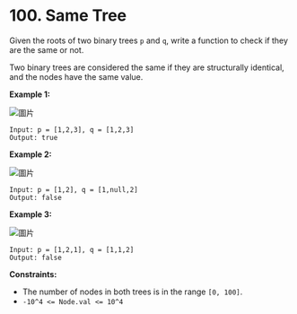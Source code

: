 # 100. Same Tree

Given the roots of two binary trees `p` and `q`, write a function to check if they are the same or not.

Two binary trees are considered the same if they are structurally identical, and the nodes have the same value.

**Example 1:**

![圖片](https://user-images.githubusercontent.com/55487740/156305012-859b2950-ec8c-47af-a196-ac7d4d523fdb.png)

```
Input: p = [1,2,3], q = [1,2,3]
Output: true
```
**Example 2:**

![圖片](https://user-images.githubusercontent.com/55487740/156305022-8c0e16e6-8c96-4b25-96f1-b9974e69ce94.png)

```
Input: p = [1,2], q = [1,null,2]
Output: false
```
**Example 3:**

![圖片](https://user-images.githubusercontent.com/55487740/156305039-dc8ae2bf-8aaf-42a2-9d55-458928a85df8.png)

```
Input: p = [1,2,1], q = [1,1,2]
Output: false
```
 

**Constraints:**

- The number of nodes in both trees is in the range `[0, 100]`.
- `-10^4 <= Node.val <= 10^4`

